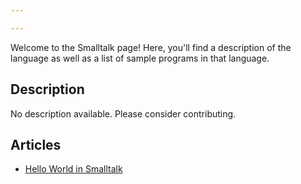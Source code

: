 ```yaml
---

---
```


Welcome to the Smalltalk page! Here, you'll find a description of the language as well as a list of sample programs in that language.

## Description

No description available. Please consider contributing.

## Articles

- [Hello World in Smalltalk](https://sampleprograms.io/projects/hello-world/smalltalk)